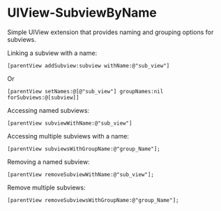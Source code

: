 # UIView-SubviewByName

Simple UIView extension that provides naming and grouping options for subviews.

Linking a subview with a name:

    [parentView addSubview:subview withName:@"sub_view"]

Or

    [parentView setNames:@[@"sub_view"] groupNames:nil forSubviews:@[subview]]

Accessing named subviews:

    [parentView subviewWithName:@"sub_view"]

Accessing multiple subviews with a name:

    [parentView subviewsWithGroupName:@"group_Name"];

Removing a named subview:

    [parentView removeSubviewWithName:@"sub_view"];

Remove multiple subviews:

    [parentView removeSubviewsWithGroupName:@"group_Name"];

